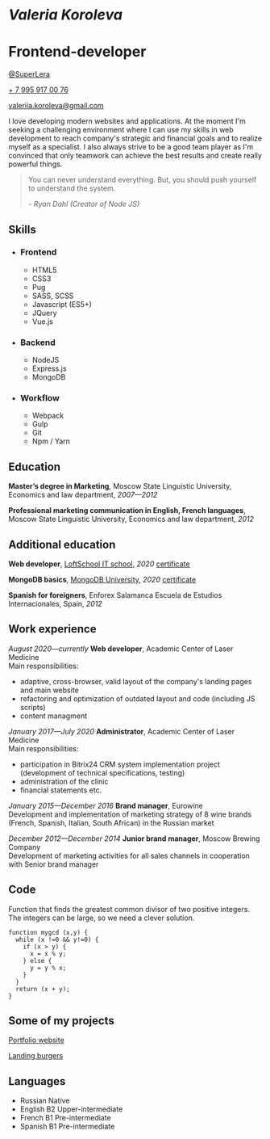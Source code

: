 # *Valeria Koroleva*
# Frontend-developer

[@SuperLera](https://t.me/SuperLera)

[+ 7 995 917 00 76](tel:89959170076)

[valeriia.koroleva@gmail.com](mailto:valeriia.koroleva@gmail.com)

I love developing modern websites and applications.
At the moment I'm seeking a challenging environment where I can use my skills in web development to reach company's strategic and financial goals and to realize myself as a specialist.
I also always strive to be a good team player as I'm convinced that only teamwork can achieve the best results and create really powerful things.

>You can never understand everything. But, you should push yourself to understand the system.
>
>\- *Ryan Dahl (Creator of Node JS)*

## Skills
* ### Frontend
  * HTML5
  * CSS3
  * Pug
  * SASS, SCSS
  * Javascript (ES5+)
  * JQuery
  * Vue.js
* ### Backend
  * NodeJS
  * Express.js
  * MongoDB
* ### Workflow
  * Webpack
  * Gulp
  * Git
  * Npm / Yarn

## Education
**Master’s degree in Marketing**, Moscow State Linguistic University, Economics and law department, *2007—2012*

**Professional marketing communication in English, French languages**, Moscow State Linguistic University, Economics and law department, *2012*

## Additional education

**Web developer**, [LoftSchool IT school](https://loftschool.com), *2020* [certificate](https://loftschool.com/diploma/NPR30817HQ284IMJ5/en/pdf)

**MongoDB basics**, [MongoDB University](https://university.mongodb.com/), *2020* [certificate](https://university.mongodb.com/course_completion/53c72e43-1f87-4d01-b419-6b5475270f35?utm_source=copy&utm_medium=social&utm_campaign=university_social_sharing)

**Spanish for foreigners**, Enforex Salamanca Escuela de Estudios Internacionales, Spain, *2012*

## Work experience
 *August 2020—currently* **Web developer**, Academic Center of Laser Medicine\
 Main responsibilities:
 * adaptive, cross-browser, valid layout of the company's landing pages and main website
 * refactoring and optimization of outdated layout and code (including JS scripts)
 * content managment

*January 2017—July 2020* **Administrator**, Academic Center of Laser Medicine\
 Main responsibilities:
* participation in Bitrix24 CRM system implementation project (development of technical specifications, testing)
* administration of the clinic
* financial statements etc.

*January 2015—December 2016* **Brand manager**, Eurowine\
Development and implementation of marketing strategy of 8 wine brands (French, Spanish, Italian, South African) in the Russian market

*December 2012—December 2014* **Junior brand manager**, Moscow Brewing Company\
Development of marketing activities for all sales channels in cooperation with Senior brand manager

## Code
Function that finds the greatest common divisor of two positive integers. The integers can be large, so we need a clever solution.
```
function mygcd (x,y) {
  while (x !=0 && y!=0) {
    if (x > y) {
      x = x % y;
    } else {
      y = y % x;
    }
  }
  return (x + y);
}
```
## Some of my projects
[Portfolio website](https://superlera.github.io/portfolio/)

[Landing burgers](https://superlera.github.io/)


## Languages
* Russian Native
* English B2 Upper-intermediate
* French B1 Pre-intermediate
* Spanish B1 Pre-intermediate